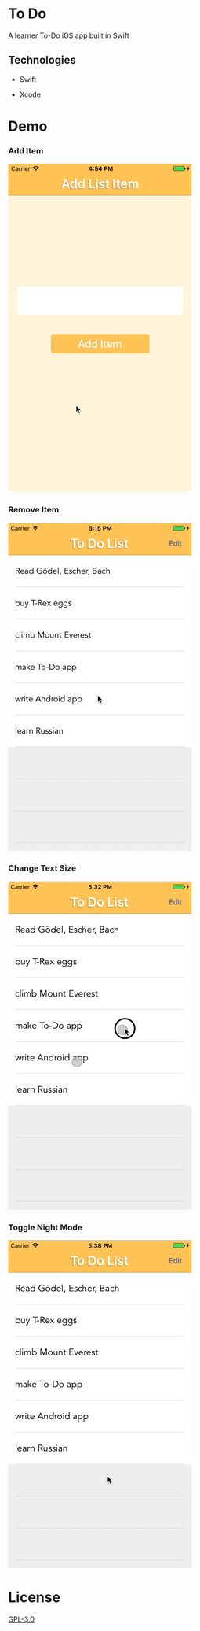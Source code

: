 # To Do
A learner To-Do iOS app built in Swift

## Technologies

* Swift

* Xcode

# Demo

### Add Item

![alt text](https://github.com/eamal27/ToDoApp/blob/master/demo/add_item.gif "Add Item")

### Remove Item

![alt text](https://github.com/eamal27/ToDoApp/blob/master/demo/remove_item.gif "Delete Item")

### Change Text Size

![alt text](https://github.com/eamal27/ToDoApp/blob/master/demo/resize.gif "Resize Text")

### Toggle Night Mode

![alt text](https://github.com/eamal27/ToDoApp/blob/master/demo/night_mode.gif "Toggle Night-Mode")

# License

[GPL-3.0](LICENSE)
